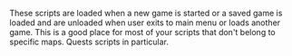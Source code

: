 These scripts are loaded when a new game is started or a saved game is loaded and are unloaded when user exits to main menu or loads another game. This is a good place for most of your scripts that don't belong to specific maps. Quests scripts in particular.